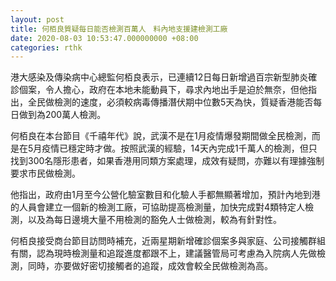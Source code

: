 ```yaml
---
layout: post
title: 何栢良質疑每日能否檢測百萬人　料內地支援建檢測工廠
date: 2020-08-03 10:53:47.000000000 +08:00
categories: rthk
---
```


港大感染及傳染病中心總監何栢良表示，已連續12日每日新增過百宗新型肺炎確診個案，令人擔心，政府在本地未能動員下，尋求內地出手是迫於無奈，但他指出，全民做檢測的速度，必須較病毒傳播潛伏期中位數5天為快，質疑香港能否每日做到為200萬人檢測。

何栢良在本台節目《千禧年代》說，武漢不是在1月疫情爆發期間做全民檢測，而是在5月疫情已穩定時才做。按照武漢的經驗，14天內完成1千萬人的檢測，但只找到300名隱形患者，如果香港用同類方案處理，成效有疑問，亦難以有理據強制要求市民做檢測。

他指出，政府由1月至今公營化驗室數目和化驗人手都無顯著增加，預計內地到港的人員會建立一個新的檢測工廠，可協助提高檢測量，加快完成對4類特定人檢測，以及為每日邊境大量不用檢測的豁免人士做檢測，較為有針對性。

何栢良接受商台節目訪問時補充，近兩星期新增確診個案多與家庭、公司接觸群組有關，認為現時檢測量和追蹤進度都跟不上，建議醫管局可考慮為入院病人先做檢測，同時，亦要做好密切接觸者的追蹤，成效會較全民做檢測為高。
